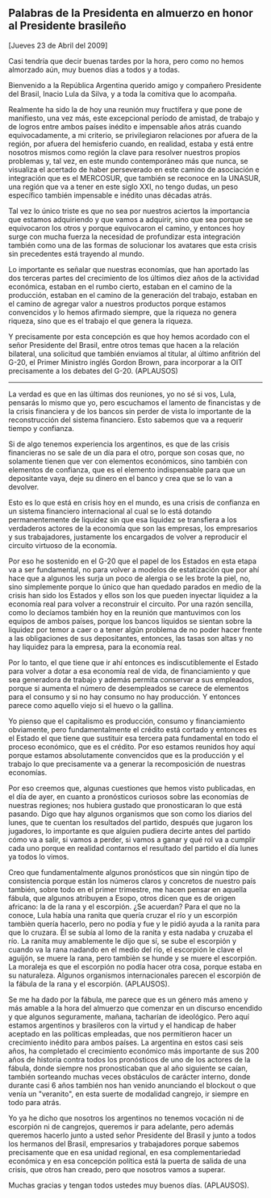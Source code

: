 Palabras de la Presidenta en almuerzo en honor al Presidente brasileño
----------------------------------------------------------------------

[Jueves 23 de Abril del 2009]

Casi tendría que decir buenas tardes por la hora, pero como no hemos
almorzado aún, muy buenos días a todos y a todas.

Bienvenido a la República Argentina querido amigo y compañero Presidente
del Brasil, Inacio Lula da Silva, y a toda la comitiva que lo acompaña.

Realmente ha sido la de hoy una reunión muy fructífera y que pone de
manifiesto, una vez más, este excepcional período de amistad, de trabajo
y de logros entre ambos países inédito e impensable años atrás cuando
equivocadamente, a mi criterio, se privilegiaron relaciones por afuera
de la región, por afuera del hemisferio cuando, en realidad, estaba y
está entre nosotros mismos como región la clave para resolver nuestros
propios problemas y, tal vez, en este mundo contemporáneo más que nunca,
se visualiza el acertado de haber perseverado en este camino de
asociación e integración que es el MERCOSUR, que también se reconoce en
la UNASUR, una región que va a tener en este siglo XXI, no tengo dudas,
un peso específico también impensable e inédito unas décadas atrás.

Tal vez lo único triste es que no sea por nuestros aciertos la
importancia que estamos adquiriendo y que vamos a adquirir, sino que sea
porque se equivocaron los otros y porque equivocaron el camino, y
entonces hoy surge con mucha fuerza la necesidad de profundizar esta
integración también como una de las formas de solucionar los avatares
que esta crisis sin precedentes está trayendo al mundo.

Lo importante es señalar que nuestras economías, que han aportado las
dos terceras partes del crecimiento de los últimos diez años de la
actividad económica, estaban en el rumbo cierto, estaban en el camino de
la  producción, estaban en el camino de la generación del trabajo,
estaban en el camino de agregar valor a nuestros productos porque
estamos convencidos y lo hemos afirmado siempre, que la riqueza no
genera riqueza, sino que es el trabajo el que genera la riqueza.

Y precisamente por esta concepción es que hoy hemos acordado con el
señor Presidente del Brasil, entre otros temas que hacen a la relación
bilateral, una solicitud que también enviamos al titular, al último
anfitrión del G-20, el Primer Ministro inglés Gordon Brown, para
incorporar a la OIT precisamente a los debates del G-20. (APLAUSOS)   

****

La verdad es que en las últimas dos reuniones, yo no sé si vos, Lula, 
pensarás lo mismo que yo, pero escuchamos el lamento de financistas y de
la crisis financiera y de los bancos sin perder de vista lo importante
de la reconstrucción del sistema financiero. Esto sabemos que va a
requerir tiempo y confianza.

Si de algo tenemos experiencia los argentinos, es que de las crisis
financieras no se sale de un día para el otro, porque son cosas que, no
solamente tienen que ver con elementos económicos, sino también con
elementos de confianza, que es el elemento indispensable para que un
depositante vaya, deje su dinero en el banco y crea que se lo van a
devolver.

Esto es lo que está en crisis hoy en el mundo, es una crisis de
confianza en un sistema financiero internacional al cual se lo está
dotando permanentemente de liquidez sin que esa liquidez se transfiera a
los verdaderos actores de la economía que son las empresas, los
empresarios y sus trabajadores, justamente los encargados de volver a
reproducir el circuito virtuoso de la economía.

Por eso he sostenido en el G-20 que el papel de los Estados en esta
etapa va a ser fundamental, no para volver a modelos de estatización que
por ahí hace que a algunos les surja un poco de alergia o se les brote
la piel, no, sino simplemente porque lo único que han quedado parados en
medio de la crisis han sido los Estados y ellos son los que pueden
inyectar liquidez a la economía real para volver a reconstruir el
circuito. Por una razón sencilla, como lo decíamos también hoy en la
reunión que mantuvimos con los equipos de ambos países, porque los
bancos líquidos se sientan sobre la liquidez por temor a caer o a tener
algún problema de no poder hacer frente a las obligaciones de sus
depositantes, entonces, las tasas son altas y no hay liquidez para la
empresa, para la economía real.

Por lo tanto, el que tiene que ir ahí entonces es indiscutiblemente el
Estado para volver a dotar a esa economía real de vida, de
financiamiento y que sea generadora de trabajo y además permita
conservar a sus empleados, porque si aumenta el número de desempleados
se carece de elementos para el consumo y si no hay consumo no hay
producción. Y entonces parece como aquello viejo si el huevo o la
gallina.

Yo pienso que el capitalismo es producción, consumo y financiamiento
obviamente, pero fundamentalmente el crédito está cortado y entonces es
el Estado el que tiene que sustituir esa tercera pata fundamental en
todo el proceso económico, que es el crédito. Por eso estamos reunidos
hoy aquí porque estamos absolutamente convencidos que es la producción y
el trabajo lo que precisamente va a generar la recomposición de nuestras
economías.

Por eso creemos que, algunas cuestiones que hemos visto publicadas, en
el día de ayer, en cuanto a pronósticos curiosos sobre las economías de
nuestras regiones; nos hubiera gustado que pronosticaran lo que está
pasando. Digo que hay algunos organismos que son como los diarios del
lunes, que te cuentan los resultados del partido, después que jugaron
los jugadores, lo importante es que alguien pudiera decirte antes del
partido cómo va a salir, si vamos a perder, si vamos a ganar y qué rol
va a cumplir cada uno porque en realidad contarnos el resultado del
partido el día lunes ya todos lo vimos.

Creo que fundamentalmente algunos pronósticos que sin ningún tipo de
consistencia porque están los números claros y concretos de nuestro país
también, sobre todo en el primer trimestre, me hacen pensar en aquella
fábula, que algunos atribuyen a Esopo, otros dicen que es de origen
africano: la de la rana y el escorpión. ¿Se acuerdan? Para el que no la
conoce, Lula había una ranita que quería cruzar el río y un escorpión
tambièn quería hacerlo, pero no podía y fue y le pidió ayuda a la ranita
para que lo cruzara. Él se subía al lomo de la ranita y esta nadaba y
cruzaba el río. La ranita muy amablemente le dijo que sí, se sube el
escorpión y cuando va la rana nadando en el medio del río, el escorpión
le clave el aguijón, se muere la rana, pero tambièn se hunde y se muere
el escorpión. La moraleja es que el escorpión no podía hacer otra cosa,
porque estaba en su naturaleza. Algunos organismos internacionales
parecen el escorpión de la fábula de la rana y el escorpión. (APLAUSOS).

Se me ha dado por la fábula, me parece que es un género más ameno y más
amable a la hora del almuerzo que comenzar en un discurso encendido y
que algunos seguramente, mañana, tacharían de ideológico. Pero aquí
estamos argentinos y brasileros con la virtud y el handicap de haber
aceptado en las políticas empleadas, que nos permitieron hacer un
crecimiento inédito para ambos países. La argentina en estos casi seis
años, ha completado el crecimiento económico más importante de sus 200
años de historia contra todos los pronósticos de uno de los actores de
la fábula, donde siempre nos pronosticaban que al año siguiente se
caían, también sorteando muchas veces obstáculos de carácter interno,
donde durante casi 6 años también nos han venido anunciando el blockout
o que venía un "veranito", en esta suerte de modalidad cangrejo, ir
siempre en todo para atrás.

Yo ya he dicho que nosotros los argentinos no tenemos vocación ni de
escorpión ni de cangrejos, queremos ir para adelante, pero además
queremos hacerlo junto a usted señor Presidente del Brasil y junto a
todos los hermanos del Brasil, empresarios y trabajadores porque sabemos
precisamente que en esa unidad regional, en esa complementariedad
económica y en esa concepción política está la puerta de salida de una
crisis, que otros han creado, pero que nosotros vamos a superar.

Muchas gracias y tengan todos ustedes muy buenos días. (APLAUSOS).
